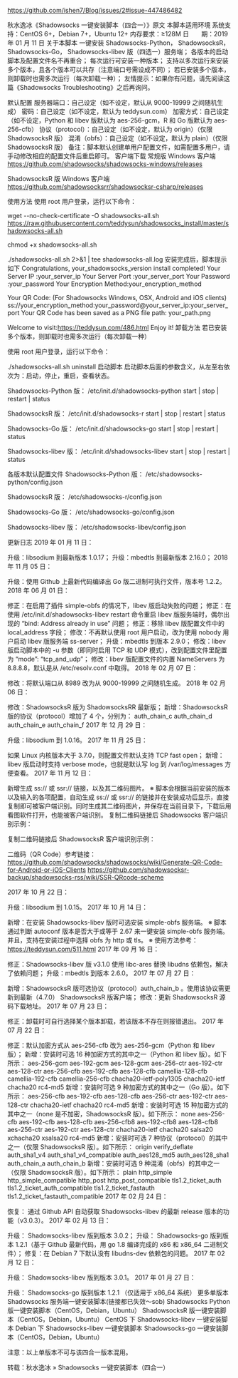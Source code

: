 https://github.com/ishen7/Blog/issues/2#issue-447486482

秋水逸冰《Shadowsocks 一键安装脚本（四合一）》原文
本脚本适用环境
系统支持：CentOS 6+，Debian 7+，Ubuntu 12+
内存要求：≥128M
日　　期：2019 年 01 月 11 日
关于本脚本
一键安装 Shadowsocks-Python， ShadowsocksR， Shadowsocks-Go， Shadowsocks-libev 版（四选一）服务端；
各版本的启动脚本及配置文件名不再重合；
每次运行可安装一种版本；
支持以多次运行来安装多个版本，且各个版本可以共存（注意端口号需设成不同）；
若已安装多个版本，则卸载时也需多次运行（每次卸载一种）；
友情提示：如果你有问题，请先阅读这篇《Shadowsocks Troubleshooting》之后再询问。

默认配置
服务器端口：自己设定（如不设定，默认从 9000-19999 之间随机生成）
密码：自己设定（如不设定，默认为 teddysun.com）
加密方式：自己设定（如不设定，Python 和 libev 版默认为 aes-256-gcm，R 和 Go 版默认为 aes-256-cfb）
协议（protocol）：自己设定（如不设定，默认为 origin）（仅限 ShadowsocksR 版）
混淆（obfs）：自己设定（如不设定，默认为 plain）（仅限 ShadowsocksR 版）
备注：脚本默认创建单用户配置文件，如需配置多用户，请手动修改相应的配置文件后重启即可。
客户端下载
常规版 Windows 客户端 https://github.com/shadowsocks/shadowsocks-windows/releases

ShadowsocksR 版 Windows 客户端 https://github.com/shadowsocksrr/shadowsocksr-csharp/releases

使用方法
使用 root 用户登录，运行以下命令：

wget --no-check-certificate -O shadowsocks-all.sh https://raw.githubusercontent.com/teddysun/shadowsocks_install/master/shadowsocks-all.sh

chmod +x shadowsocks-all.sh

./shadowsocks-all.sh 2>&1 | tee shadowsocks-all.log
安装完成后，脚本提示如下
Congratulations, your_shadowsocks_version install completed!
Your Server IP :your_server_ip
Your Server Port :your_server_port
Your Password :your_password
Your Encryption Method:your_encryption_method

Your QR Code: (For Shadowsocks Windows, OSX, Android and iOS clients)
ss://your_encryption_method:your_password@your_server_ip:your_server_port
Your QR Code has been saved as a PNG file path:
your_path.png

Welcome to visit:https://teddysun.com/486.html
Enjoy it!
卸载方法
若已安装多个版本，则卸载时也需多次运行（每次卸载一种）

使用 root 用户登录，运行以下命令：

./shadowsocks-all.sh uninstall
启动脚本
启动脚本后面的参数含义，从左至右依次为：启动，停止，重启，查看状态。

Shadowsocks-Python 版：
/etc/init.d/shadowsocks-python start | stop | restart | status

ShadowsocksR 版：
/etc/init.d/shadowsocks-r start | stop | restart | status

Shadowsocks-Go 版：
/etc/init.d/shadowsocks-go start | stop | restart | status

Shadowsocks-libev 版：
/etc/init.d/shadowsocks-libev start | stop | restart | status

各版本默认配置文件
Shadowsocks-Python 版：
/etc/shadowsocks-python/config.json

ShadowsocksR 版：
/etc/shadowsocks-r/config.json

Shadowsocks-Go 版：
/etc/shadowsocks-go/config.json

Shadowsocks-libev 版：
/etc/shadowsocks-libev/config.json

更新日志
2019 年 01 月 11 日：

升级：libsodium 到最新版本 1.0.17；
升级：mbedtls 到最新版本 2.16.0；
2018 年 11 月 05 日：

升级：使用 Github 上最新代码编译出 Go 版二进制可执行文件，版本号 1.2.2。
2018 年 06 月 01 日：

修正：在启用了插件 simple-obfs 的情况下，libev 版启动失败的问题；
修正：在使用 /etc/init.d/shadowsocks-libev restart 命令重启 libev 版服务端时，偶尔出现的 “bind: Address already in use” 问题；
修正：移除 libev 版配置文件中的 local_address 字段；
修改：不再默认使用 root 用户启动，改为使用 nobody 用户启动 libev 版服务端 ss-server；
升级：mbedtls 到版本 2.9.0；
修改：libev 版启动脚本中的 -u 参数（即同时启用 TCP 和 UDP 模式），改到配置文件里配置为 “mode”: “tcp_and_udp”；
修改：libev 版配置文件的内置 NameServers 为 8.8.8.8，默认是从 /etc/resolv.conf 中取得。
2018 年 02 月 07 日：

修改：将默认端口从 8989 改为从 9000-19999 之间随机生成。
2018 年 02 月 06 日：

修改：ShadowsocksR 版为 ShadowsocksRR 最新版；
新增：ShadowsocksR 版的协议（protocol）增加了 4 个，分别为：
auth_chain_c
auth_chain_d
auth_chain_e
auth_chain_f
2017 年 12 月 29 日：

升级：libsodium 到 1.0.16。
2017 年 11 月 25 日：

如果 Linux 内核版本大于 3.7.0，则配置文件默认支持 TCP fast open；
新增：libev 版启动时支持 verbose mode，也就是默认写 log 到 /var/log/messages 方便查看。
2017 年 11 月 12 日：

新增生成 ss:// 或 ssr:// 链接，以及其二维码图片。
※ 脚本会根据当前安装的版本以及输入的各项配置，自动生成 ss:// 或 ssr:// 的链接并在安装成功后显示，直接复制即可被客户端识别。同时生成其二维码图片，并保存在当前目录下，下载后用看图软件打开，也能被客户端识别。
复制二维码链接后 Shadowsocks 客户端识别示例：


复制二维码链接后 ShadowsocksR 客户端识别示例：


二维码（QR Code）参考链接：
https://github.com/shadowsocks/shadowsocks/wiki/Generate-QR-Code-for-Android-or-iOS-Clients
https://github.com/shadowsocksr-backup/shadowsocks-rss/wiki/SSR-QRcode-scheme

2017 年 10 月 22 日：

升级：libsodium 到 1.0.15。
2017 年 10 月 14 日：

新增：在安装 Shadowsocks-libev 版时可选安装 simple-obfs 服务端。
※ 脚本通过判断 autoconf 版本是否大于或等于 2.67 来一键安装 simple-obfs 服务端。并且，支持在安装过程中选择 obfs 为 http 或 tls。
※ 使用方法参考：https://teddysun.com/511.html
2017 年 09 月 16 日：

修正：Shadowsocks-libev 版 v3.1.0 使用 libc-ares 替换 libudns 依赖包，解决了依赖问题；
升级：mbedtls 到版本 2.6.0。
2017 年 07 月 27 日：

新增：ShadowsocksR 版可选协议（protocol）auth_chain_b 。使用该协议需更新到最新（4.7.0） ShadowsocksR 版客户端；
修改：更新 ShadowsocksR 源码下载地址。
2017 年 07 月 23 日：

修正：卸载时可自行选择某个版本卸载，若该版本不存在则报错退出。
2017 年 07 月 22 日：

修正：默认加密方式从 aes-256-cfb 改为 aes-256-gcm（Python 和 libev 版）；
新增：安装时可选 16 种加密方式的其中之一（Python 和 libev 版）。如下所示：
aes-256-gcm
aes-192-gcm
aes-128-gcm
aes-256-ctr
aes-192-ctr
aes-128-ctr
aes-256-cfb
aes-192-cfb
aes-128-cfb
camellia-128-cfb
camellia-192-cfb
camellia-256-cfb
chacha20-ietf-poly1305
chacha20-ietf
chacha20
rc4-md5
新增：安装时可选 9 种加密方式的其中之一（Go 版）。如下所示：
aes-256-cfb
aes-192-cfb
aes-128-cfb
aes-256-ctr
aes-192-ctr
aes-128-ctr
chacha20-ietf
chacha20
rc4-md5
新增：安装时可选 15 种加密方式的其中之一（none 是不加密，ShadowsocksR 版）。如下所示：
none
aes-256-cfb
aes-192-cfb
aes-128-cfb
aes-256-cfb8
aes-192-cfb8
aes-128-cfb8
aes-256-ctr
aes-192-ctr
aes-128-ctr
chacha20-ietf
chacha20
salsa20
xchacha20
xsalsa20
rc4-md5
新增：安装时可选 7 种协议（protocol）的其中之一（仅限 ShadowsocksR 版）。如下所示：
origin
verify_deflate
auth_sha1_v4
auth_sha1_v4_compatible
auth_aes128_md5
auth_aes128_sha1
auth_chain_a
auth_chain_b
新增：安装时可选 9 种混淆（obfs）的其中之一（仅限 ShadowsocksR 版）。如下所示：
plain
http_simple
http_simple_compatible
http_post
http_post_compatible
tls1.2_ticket_auth
tls1.2_ticket_auth_compatible
tls1.2_ticket_fastauth
tls1.2_ticket_fastauth_compatible
2017 年 02 月 24 日：

恢复： 通过 Github API 自动获取 Shadowsocks-libev 的最新 release 版本的功能（v3.0.3）。
2017 年 02 月 13 日：

升级： Shadowsocks-libev 版到版本 3.0.2；
升级： Shadowsocks-go 版到版本 1.2.1（基于 Github 最新代码，用 go 1.8 编译完成的 x86 和 x86_64 二进制文件）；
修复：在 Debian 7 下默认没有 libudns-dev 依赖包的问题。
2017 年 02 月 12 日：

升级： Shadowsocks-libev 版到版本 3.0.1。
2017 年 01 月 27 日：

升级： Shadowsocks-go 版到版本 1.2.1 （仅适用于 x86_64 系统）
更多单版本 Shadowsocks 服务端一键安装脚本(链接都已失效～sob)
Shadowsocks Python 版一键安装脚本（CentOS，Debian，Ubuntu）
ShadowsocksR 版一键安装脚本（CentOS，Debian，Ubuntu）
CentOS 下 Shadowsocks-libev 一键安装脚本
Debian 下 Shadowsocks-libev 一键安装脚本
Shadowsocks-go 一键安装脚本（CentOS，Debian，Ubuntu）

注意：以上单版本不可与该四合一版本混用。

转载：秋水逸冰 » Shadowsocks 一键安装脚本（四合一）

